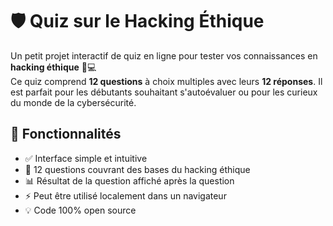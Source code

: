 # 🛡️ Quiz sur le Hacking Éthique

Un petit projet interactif de quiz en ligne pour tester vos connaissances en **hacking éthique** 🧠💻  
Ce quiz comprend **12 questions** à choix multiples avec leurs **12 réponses**. Il est parfait pour les débutants souhaitant s'autoévaluer ou pour les curieux du monde de la cybersécurité.

## 📌 Fonctionnalités

- ✅ Interface simple et intuitive
- 🧪 12 questions couvrant des bases du hacking éthique
- 📊 Résultat de la question affiché après la question
- ⚡ Peut être utilisé localement dans un navigateur
- 💡 Code 100% open source
